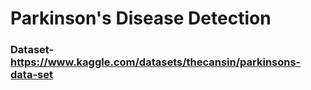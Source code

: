 # Parkinson's Disease Detection

### Dataset-https://www.kaggle.com/datasets/thecansin/parkinsons-data-set
